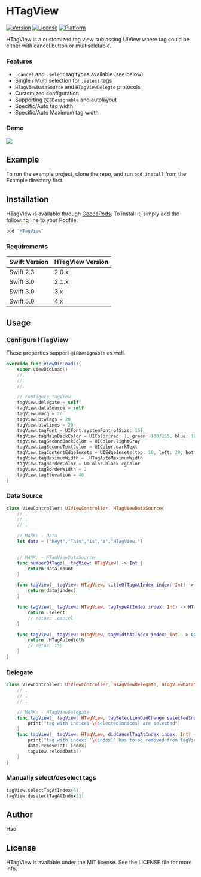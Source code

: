 # HTagView

[![Version](https://img.shields.io/cocoapods/v/HTagView.svg?style=flat)](http://cocoapods.org/pods/HTagView)
[![License](https://img.shields.io/cocoapods/l/HTagView.svg?style=flat)](http://cocoapods.org/pods/HTagView)
[![Platform](https://img.shields.io/cocoapods/p/HTagView.svg?style=flat)](http://cocoapods.org/pods/HTagView)

HTagView is a customized tag view sublassing UIView where tag could be either with cancel button or multiseletable.

### Features

- `.cancel` and `.select` tag types available (see below)
- Single / Multi selection for `.select` tags
- `HTagViewDataSource` and `HTagViewDelegte` protocols
- Customized configuration
- Supporting `@IBDesignable` and autolayout
- Specific/Auto tag width
- Specific/Auto Maximum tag width

### Demo

![](demo.gif)

## Example

To run the example project, clone the repo, and run `pod install` from the Example directory first.

## Installation

HTagView is available through [CocoaPods](http://cocoapods.org). To install
it, simply add the following line to your Podfile:

```ruby
pod "HTagView"
```

### Requirements

| Swift Version | HTagView Version |
| ------------- | ---------------- |
| Swift 2.3     | 2.0.x            |
| Swift 3.0     | 2.1.x            |
| Swift 3.0     | 3.x              |
| Swift 5.0     | 4.x              |

## Usage

### Configure HTagView

These properties support `@IBDesignable` as well.

```swift
override func viewDidLoad(){
	super.viewDidLoad()
	//.
	//.
	//.

	// configure tagView
	tagView.delegate = self
	tagView.dataSource = self
	tagView.marg = 20
	tagView.btwTags = 20
	tagView.btwLines = 20
	tagView.tagFont = UIFont.systemFont(ofSize: 15)
	tagView.tagMainBackColor = UIColor(red: 1, green: 130/255, blue: 103/255, alpha: 1)
	tagView.tagSecondBackColor = UIColor.lightGray
	tagView.tagSecondTextColor = UIColor.darkText
	tagView.tagContentEdgeInsets = UIEdgeInsets(top: 10, left: 20, bottom: 10, right: 20)
	tagView.tagMaximumWidth = .HTagAutoMaximumWidth
	tagView.tagBorderColor = UIColor.black.cgColor
	tagView.tagBorderWidth = 2
	tagView.tagElevation = 40
}
```

### Data Source

```swift
class ViewController: UIViewController, HTagViewDataSource{
	// .
	// .
	// .

    // MARK: - Data
    let data = ["Hey!","This","is","a","HTagView."]


    // MARK: - HTagViewDataSource
    func numberOfTags(_ tagView: HTagView) -> Int {
    	return data.count
    }

    func tagView(_ tagView: HTagView, titleOfTagAtIndex index: Int) -> String {
        return data[index]
    }

    func tagView(_ tagView: HTagView, tagTypeAtIndex index: Int) -> HTagType {
		return .select
		// return .cancel
    }

    func tagView(_ tagView: HTagView, tagWidthAtIndex index: Int) -> CGFloat {
        return .HTagAutoWidth
        // return 150
    }
}
```

### Delegate

```swift
class ViewController: UIViewController, HTagViewDelegate, HTagViewDataSource {
	// .
	// .
	// .

    // MARK: - HTagViewDelegate
    func tagView(_ tagView: HTagView, tagSelectionDidChange selectedIndices: [Int]) {
        print("tag with indices \(selectedIndices) are selected")
    }
    func tagView(_ tagView: HTagView, didCancelTagAtIndex index: Int) {
        print("tag with index: '\(index)' has to be removed from tagView")
        data.remove(at: index)
        tagView.reloadData()
    }
}
```

### Manually select/deselect tags

```swift
tagView.selectTagAtIndex(6)
tagView.deselectTagAtIndex(3)
```

## Author

Hao

## License

HTagView is available under the MIT license. See the LICENSE file for more info.
